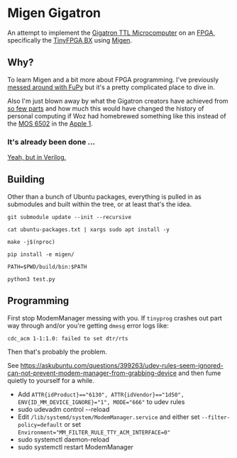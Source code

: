 # Migen Gigatron

An attempt to implement the
[Gigatron TTL Microcomputer](https://gigatron.io/)
on an
[FPGA](https://en.wikipedia.org/wiki/Field-programmable_gate_array), specifically the
[TinyFPGA BX](https://tinyfpga.com/bx/guide.html) using 
[Migen](https://m-labs.hk/migen/).

## Why?

To learn Migen and a bit more about FPGA programming. I've previously
[messed around with FuPy](https://nick.zoic.org/art/fupy-micropython-for-fpga/)
but it's a pretty complicated place to dive in.

Also I'm just blown away by what the Gigatron creators have achieved from
[so few parts](doc/Schematics.pdf)
and how much this would have changed the history of personal computing
if Woz had homebrewed something like this instead of the 
[MOS 6502](https://en.wikipedia.org/wiki/MOS_Technology_6502) in the 
[Apple 1](https://en.wikipedia.org/wiki/Apple_I).

### It's already been done ...

[Yeah, but in Verilog.](https://github.com/menloparkinnovation/menlo_gigatron)

## Building

Other than a bunch of Ubuntu packages, everything is pulled in as submodules
and built within the tree, or at least that's the idea.

    git submodule update --init --recursive

    cat ubuntu-packages.txt | xargs sudo apt install -y

    make -j$(nproc)

    pip install -e migen/

    PATH=$PWD/build/bin:$PATH 

    python3 test.py

## Programming

First stop ModemManager messing with you.  If `tinyprog` crashes out part way through
and/or you're getting `dmesg` error logs like:
```
cdc_acm 1-1:1.0: failed to set dtr/rts
```
Then that's probably the problem.

See https://askubuntu.com/questions/399263/udev-rules-seem-ignored-can-not-prevent-modem-manager-from-grabbing-device and then fume quietly to yourself for a while.

* Add `ATTR{idProduct}=="6130", ATTR{idVendor}=="1d50", ENV{ID_MM_DEVICE_IGNORE}="1", MODE="666"` to udev rules
* sudo udevadm control --reload
* Edit `/lib/systemd/system/ModemManager.service` and either set `--filter-policy=default`
  or set `Environment="MM_FILTER_RULE_TTY_ACM_INTERFACE=0"`
* sudo systemctl daemon-reload
* sudo systemctl restart ModemManager
